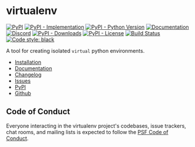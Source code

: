 # virtualenv

[![PyPI](https://img.shields.io/pypi/v/virtualenv?style=flat-square)](https://pypi.org/project/virtualenv)
[![PyPI - Implementation](https://img.shields.io/pypi/implementation/virtualenv?style=flat-square)](https://pypi.org/project/virtualenv)
[![PyPI - Python Version](https://img.shields.io/pypi/pyversions/virtualenv?style=flat-square)](https://pypi.org/project/virtualenv)
[![Documentation](https://readthedocs.org/projects/virtualenv/badge/?version=latest&style=flat-square)](http://virtualenv.pypa.io)
[![Discord](https://img.shields.io/discord/803025117553754132)](https://discord.gg/pypa)
[![PyPI - Downloads](https://img.shields.io/pypi/dm/virtualenv?style=flat-square)](https://pypistats.org/packages/virtualenv)
[![PyPI - License](https://img.shields.io/pypi/l/virtualenv?style=flat-square)](https://opensource.org/licenses/MIT)
[![Build Status](https://github.com/pypa/virtualenv/workflows/check/badge.svg?branch=main&event=push)](https://github.com/pypa/virtualenv/actions?query=workflow%3Acheck)
[![Code style:
black](https://img.shields.io/badge/code%20style-black-000000.svg?style=flat-square)](https://github.com/psf/black)

A tool for creating isolated `virtual` python environments.

- [Installation](https://virtualenv.pypa.io/en/latest/installation.html)
- [Documentation](https://virtualenv.pypa.io)
- [Changelog](https://virtualenv.pypa.io/en/latest/changelog.html)
- [Issues](https://github.com/pypa/virtualenv/issues)
- [PyPI](https://pypi.org/project/virtualenv)
- [Github](https://github.com/pypa/virtualenv)

## Code of Conduct


Everyone interacting in the virtualenv project's codebases, issue trackers, chat rooms, and mailing lists is expected to
follow the [PSF Code of Conduct](https://github.com/pypa/.github/blob/main/CODE_OF_CONDUCT.md).
